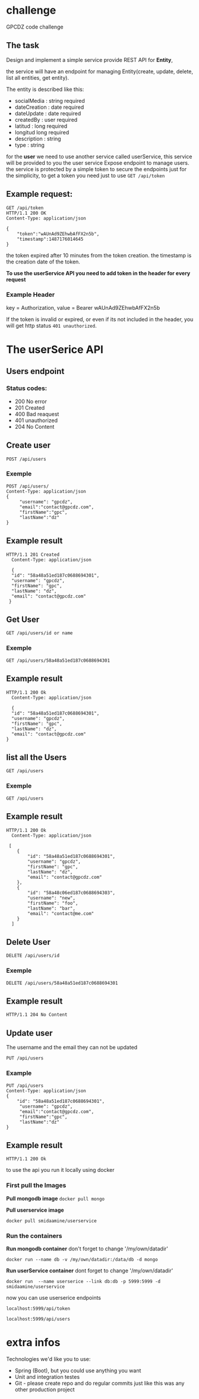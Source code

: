 # challenge
GPCDZ code challenge 

## The task
Design and implement a simple service provide REST API for **Entity**,

the service will have an endpoint for managing Entity(create, update, delete, list all entities, get entity).

The entity is described like this:

* socialMedia : string required
* dateCreation : date required
* dateUpdate : date required
* createdBy : user required
* latitud : long required
* longitud long required
* description : string
* type : string

for the **user** we need to use another service called userService, this service will be provided to you
the user service Expose endpoint to manage users.
the service is protected by a simple token to secure the endpoints just for the simplicity, to get a token you need just to 
use `GET /api/token`
## Example request:
```
GET /api/token
HTTP/1.1 200 OK
Content-Type: application/json

{
    "token":"wAUnAd9ZEhwbAfFX2n5b",
    "timestamp":1487176014645
}
```
the token expired after 10 minutes from the token creation.
the timestamp is the creation date of the token.

**To use the userService API you need to add token in the header for every request**
### Example Header 

key = Authorization, value = Bearer wAUnAd9ZEhwbAfFX2n5b

If the token is invalid or expired, or even if its not included in the header, you will get http status `401 unauthorized`.

# The userSerice API 

## Users endpoint

### Status codes:
* 200 No error
* 201 Created
* 400 Bad reaquest
* 401 unauthorized
* 204 No Content

## Create user 

`POST /api/users`

### Exemple

```
POST /api/users/
Content-Type: application/json
{
     "username": "gpcdz",
     "email":"contact@gpcdz.com",
     "firstName":"gpc",
     "lastName":"dz"
}
```

## Example result

```
HTTP/1.1 201 Created
  Content-Type: application/json

  {
  "id": "58a48a51ed187c0688694301",
  "username": "gpcdz",
  "firstName": "gpc",
  "lastName": "dz",
  "email": "contact@gpcdz.com"
 }
```

## Get User 
`GET /api/users/id or name`

### Exemple

```
GET /api/users/58a48a51ed187c0688694301

```

## Example result

```
HTTP/1.1 200 Ok
  Content-Type: application/json

  {
  "id": "58a48a51ed187c0688694301",
  "username": "gpcdz",
  "firstName": "gpc",
  "lastName": "dz",
  "email": "contact@gpcdz.com"
}
```

## list all the Users 

`GET /api/users`

### Exemple

```
GET /api/users

```

## Example result

```
HTTP/1.1 200 Ok
  Content-Type: application/json

 [
    {
        "id": "58a48a51ed187c0688694301",
        "username": "gpcdz",
        "firstName": "gpc",
        "lastName": "dz",
        "email": "contact@gpcdz.com"
    },
    {
        "id": "58a48c06ed187c0688694303",
        "username": "new",
        "firstName": "foo",
        "lastName": "bar",
        "email": "contact@me.com"
    }
  ]
```

## Delete User 
`DELETE /api/users/id`

### Exemple

```
DELETE /api/users/58a48a51ed187c0688694301

```

## Example result

```
HTTP/1.1 204 No Content
```


## Update user 
The username and the email they can not be updated

`PUT /api/users`

### Example

```
PUT /api/users
Content-Type: application/json
{
    "id": "58a48a51ed187c0688694301",
     "username": "gpcdz",
     "email":"contact@gpcdz.com",
     "firstName":"gpc",
     "lastName":"dz"
}
```

## Example result

```
HTTP/1.1 200 Ok
```

to use the api you run it locally using docker 

 ### First pull the Images 
**Pull mongodb image** 
 `docker pull mongo`

**Pull userservice image** 

 `docker pull smidaamine/userservice`

### Run the containers

**Run mongodb container** 
don't forget to change '/my/own/datadir'

`docker run --name db -v /my/own/datadir:/data/db -d mongo`

**Run userService container** 
dont forget to change '/my/own/datadir'

`docker run  --name userserice --link db:db -p 5999:5999 -d smidaamine/userservice`

now you can use userserice endpoints 


`localhost:5999/api/token`

`localhost:5999/api/users`

# extra infos 

Technologies we&#39;d like you to use:

- Spring (Boot), but you could use anything you want 
- Unit and integration testes
- Git - please create repo and do regular commits just like this was any other production project



